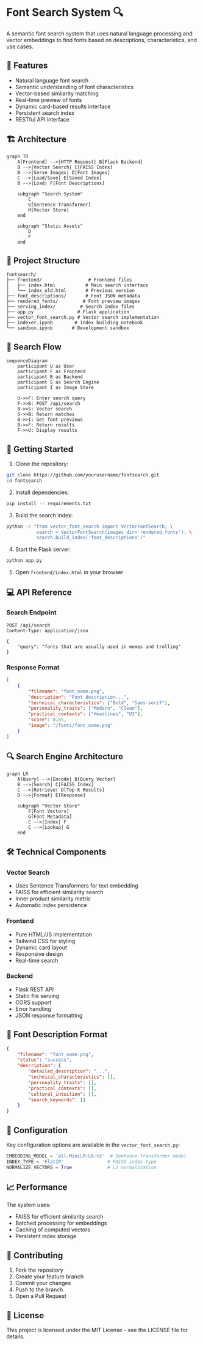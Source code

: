# Font Search System 🔍

A semantic font search system that uses natural language processing and vector embeddings to find fonts based on descriptions, characteristics, and use cases.

## 🌟 Features

- Natural language font search
- Semantic understanding of font characteristics
- Vector-based similarity matching
- Real-time preview of fonts
- Dynamic card-based results interface
- Persistent search index
- RESTful API interface

## 🏗 Architecture

```mermaid
graph TD
    A[Frontend] -->|HTTP Request| B[Flask Backend]
    B -->|Vector Search| C[FAISS Index]
    B -->|Serve Images| D[Font Images]
    C -->|Load/Save| E[Saved Index]
    B -->|Load| F[Font Descriptions]
    
    subgraph "Search System"
        C
        G[Sentence Transformer]
        H[Vector Store]
    end
    
    subgraph "Static Assets"
        D
        F
    end
```

## 📁 Project Structure

```
fontsearch/
├── frontend/                 # Frontend files
│   ├── index.html           # Main search interface
│   └── index_old.html       # Previous version
├── font_descriptions/       # Font JSON metadata
├── rendered_fonts/         # Font preview images
├── serving_index/         # Search index files
├── app.py                # Flask application
├── vector_font_search.py # Vector search implementation
├── indexer.ipynb        # Index building notebook
└── sandbox.ipynb       # Development sandbox
```

## 🔄 Search Flow

```mermaid
sequenceDiagram
    participant U as User
    participant F as Frontend
    participant B as Backend
    participant S as Search Engine
    participant I as Image Store

    U->>F: Enter search query
    F->>B: POST /api/search
    B->>S: Vector search
    S->>B: Return matches
    B->>I: Get font previews
    B->>F: Return results
    F->>U: Display results
```

## 🚀 Getting Started

1. Clone the repository:
```bash
git clone https://github.com/yourusername/fontsearch.git
cd fontsearch
```

2. Install dependencies:
```bash
pip install -r requirements.txt
```

3. Build the search index:
```bash
python -c "from vector_font_search import VectorFontSearch; \
           search = VectorFontSearch(images_dir='rendered_fonts'); \
           search.build_index('font_descriptions')"
```

4. Start the Flask server:
```bash
python app.py
```

5. Open `frontend/index.html` in your browser

## 💻 API Reference

### Search Endpoint
```http
POST /api/search
Content-Type: application/json

{
    "query": "fonts that are usually used in memes and trolling"
}
```

### Response Format
```json
[
    {
        "filename": "font_name.png",
        "description": "Font description...",
        "technical_characteristics": ["Bold", "Sans-serif"],
        "personality_traits": ["Modern", "Clean"],
        "practical_contexts": ["Headlines", "UI"],
        "score": 0.85,
        "image": "/fonts/font_name.png"
    }
]
```

## 🔍 Search Engine Architecture

```mermaid
graph LR
    A[Query] -->|Encode| B[Query Vector]
    B -->|Search| C[FAISS Index]
    C -->|Retrieve| D[Top K Results]
    D -->|Format| E[Response]
    
    subgraph "Vector Store"
        F[Font Vectors]
        G[Font Metadata]
        C -->|Index| F
        C -->|Lookup| G
    end
```

## 🛠 Technical Components

### Vector Search
- Uses Sentence Transformers for text embedding
- FAISS for efficient similarity search
- Inner product similarity metric
- Automatic index persistence

### Frontend
- Pure HTML/JS implementation
- Tailwind CSS for styling
- Dynamic card layout
- Responsive design
- Real-time search

### Backend
- Flask REST API
- Static file serving
- CORS support
- Error handling
- JSON response formatting

## 🎨 Font Description Format

```json
{
    "filename": "font_name.png",
    "status": "success",
    "description": {
        "detailed_description": "...",
        "technical_characteristics": [],
        "personality_traits": [],
        "practical_contexts": [],
        "cultural_intuition": [],
        "search_keywords": []
    }
}
```

## 🔧 Configuration

Key configuration options are available in the `vector_font_search.py`:

```python
EMBEDDING_MODEL = 'all-MiniLM-L6-v2'  # Sentence transformer model
INDEX_TYPE = 'FlatIP'                # FAISS index type
NORMALIZE_VECTORS = True             # L2 normalization
```

## 📈 Performance

The system uses:
- FAISS for efficient similarity search
- Batched processing for embeddings
- Caching of computed vectors
- Persistent index storage

## 🤝 Contributing

1. Fork the repository
2. Create your feature branch
3. Commit your changes
4. Push to the branch
5. Open a Pull Request

## 📄 License

This project is licensed under the MIT License - see the LICENSE file for details.